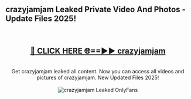 <h2>crazyjamjam Leaked Private Video And Photos - Update Files 2025!</h2>
<br>
<div align="center">
<h2><a href="https://betterlinks.top/A2PfLJ" rel="nofollow">🔴 CLICK HERE 🌐==►► crazyjamjam</a></h2>
<br>
Get crazyjamjam leaked all content. Now you can access all videos and pictures of crazyjamjam. New Updated Files 2025!
<br>
<br>
<a href="https://betterlinks.top/A2PfLJ" rel="nofollow" data-target="animated-image.originalLink"><img src="https://i.imgur.com/dJHk4Zq.gif" alt="crazyjamjam Leaked  OnlyFans" style="max-width: 100%; display: inline-block;" data-target="animated-image.originalImage"></a>
</div>
<br>